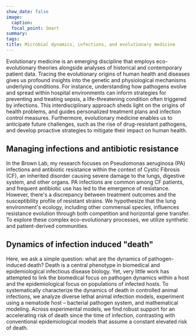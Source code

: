 ```yaml
---
show_date: false
image:
  caption: 
  focal_point: Smart
summary: 
tags:
title: Microbial dynamics, infections, and evolutionary medicine  
---
```


Evolutionary medicine is an emerging discipline that employs eco-evolutionary theories alongside analyses of historical and contemporary patient data. Tracing the evolutionary origins of human health and diseases gives us profound insights into the genetic and physiological mechanisms underlying conditions. For instance, understanding how pathogens evolve and spread within hospital environments can inform strategies for preventing and treating sepsis, a life-threatening condition often triggered by infections. This interdisciplinary approach sheds light on the origins of health problems, and guides personalized treatment plans and infection control measures. Furthermore, evolutionary medicine enables us to anticipate future challenges, such as the rise of drug-resistant pathogens, and develop proactive strategies to mitigate their impact on human health. 

## Managing infections and antibiotic resistance 

In the Brown Lab, my research focuses on Pseudomonas aeruginosa (PA) infections and antibiotic resistance within the context of Cystic Fibrosis (CF), an inherited disorder causing severe damage to the lungs, digestive system, and other organs. PA infections are common among CF patients, and frequent antibiotic use has led to the emergence of resistance. However, there's a discrepancy between treatment outcomes and the susceptibility profile of resistant strains. We hypothesize that the lung environment's ecology, including other commensal species, influences resistance evolution through both competition and horizontal gene transfer. To explore these complex eco-evolutionary processes, we utilize synthetic and patient-derived communities.

## Dynamics of infection induced "death"

Here, we ask a simple question: what are the dynamics of pathogen-induced death? Death is a central phenotype in biomedical and epidemiological infectious disease biology. Yet, very little work has attempted to link the biomedical focus on pathogen dynamics within a host and the epidemiological focus on populations of infected hosts. To systematically characterize the dynamics of death in controlled animal infections, we analyze diverse lethal animal infection models, experiment using a nematode host – bacterial pathogen system, and mathematical modeling. Across experimental models, we find robust support for an accelerating risk of death since the time of infection, contrasting with conventional epidemiological models that assume a constant elevated risk of death. 

